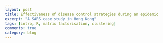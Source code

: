 ```yaml
---
layout: post
title: Effectiveness of disease control strategies during an epidemic
excerpt: "A SARS case study in Hong Kong"
tags: [intro, R, matrix factorisation, clustering]
comments: true
category: blog
---
```

